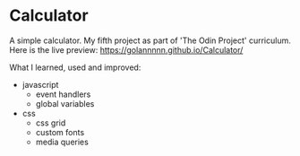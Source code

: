 # Calculator
A simple calculator. My fifth project as part of 'The Odin Project' curriculum. Here is the live preview: https://golannnnn.github.io/Calculator/

What I learned, used and improved:
- javascript
  - event handlers
  - global variables
- css
  - css grid
  - custom fonts
  - media queries
